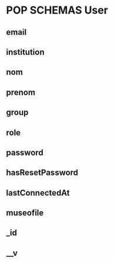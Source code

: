 # POP SCHEMAS User

## email
## institution
## nom
## prenom
## group
## role
## password
## hasResetPassword
## lastConnectedAt
## museofile
## _id
## __v